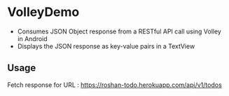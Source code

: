 # VolleyDemo
* Consumes JSON Object response from a RESTful API call using Volley in Android
* Displays the JSON response as key-value pairs in a TextView

## Usage
Fetch response for
URL : https://roshan-todo.herokuapp.com/api/v1/todos

